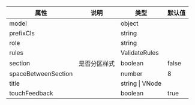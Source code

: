 属性 | 说明 | 类型 | 默认值 
------ | ------ | ------ | ---
model||object|
prefixCls||string|
role||string|
rules||ValidateRules|
section|是否分区样式|boolean|false
spaceBetweenSection||number|8
title||string \| VNode|
touchFeedback||boolean|true